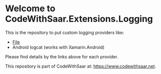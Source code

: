# Welcome to CodeWithSaar.Extensions.Logging

This is the repository to put custom logging providers like:

* [File](./CodeWithSaar.Extensions.Logging.File/Readme.MD)
* Android logcat (works with Xamarin.Android)

Please find details by the links above for each provider.

This repository is part of CodeWithSaar at: <https://www.codewithsaar.net>.
